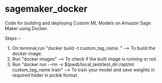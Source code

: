 # sagemaker_docker
Code for building and deploying Custom ML Models on Amazon Sage Maker using Docker.


Steps :- 
1. On terminal,run "docker build -t custom_tag_name ." --> To build the docker image.
2. Run "docker images" --> To check if the built image is running or not.
3. Run "docker run --rm -v $(pwd)/local_test/test_dir:/opt/ml custom_tag_name train" --> To train your model and save weights in required folder in pickle format. 
